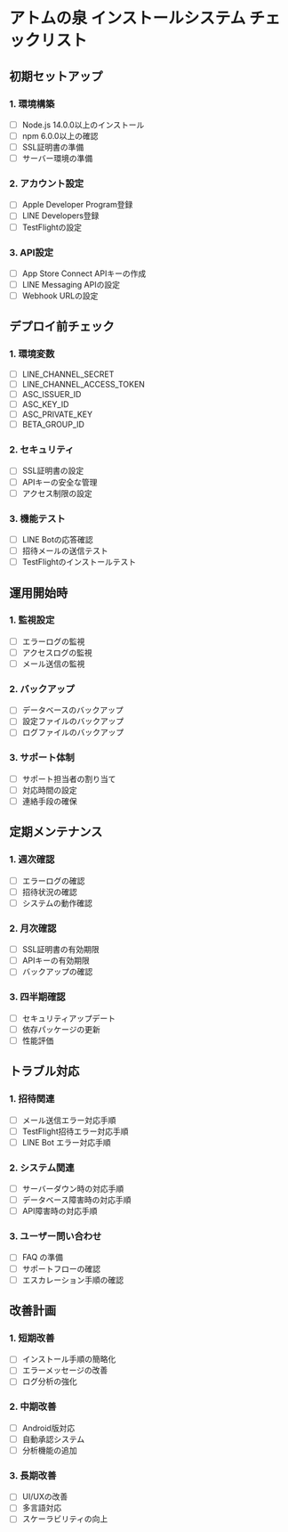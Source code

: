 # アトムの泉 インストールシステム チェックリスト

## 初期セットアップ

### 1. 環境構築
- [ ] Node.js 14.0.0以上のインストール
- [ ] npm 6.0.0以上の確認
- [ ] SSL証明書の準備
- [ ] サーバー環境の準備

### 2. アカウント設定
- [ ] Apple Developer Program登録
- [ ] LINE Developers登録
- [ ] TestFlightの設定

### 3. API設定
- [ ] App Store Connect APIキーの作成
- [ ] LINE Messaging APIの設定
- [ ] Webhook URLの設定

## デプロイ前チェック

### 1. 環境変数
- [ ] LINE_CHANNEL_SECRET
- [ ] LINE_CHANNEL_ACCESS_TOKEN
- [ ] ASC_ISSUER_ID
- [ ] ASC_KEY_ID
- [ ] ASC_PRIVATE_KEY
- [ ] BETA_GROUP_ID

### 2. セキュリティ
- [ ] SSL証明書の設定
- [ ] APIキーの安全な管理
- [ ] アクセス制限の設定

### 3. 機能テスト
- [ ] LINE Botの応答確認
- [ ] 招待メールの送信テスト
- [ ] TestFlightのインストールテスト

## 運用開始時

### 1. 監視設定
- [ ] エラーログの監視
- [ ] アクセスログの監視
- [ ] メール送信の監視

### 2. バックアップ
- [ ] データベースのバックアップ
- [ ] 設定ファイルのバックアップ
- [ ] ログファイルのバックアップ

### 3. サポート体制
- [ ] サポート担当者の割り当て
- [ ] 対応時間の設定
- [ ] 連絡手段の確保

## 定期メンテナンス

### 1. 週次確認
- [ ] エラーログの確認
- [ ] 招待状況の確認
- [ ] システムの動作確認

### 2. 月次確認
- [ ] SSL証明書の有効期限
- [ ] APIキーの有効期限
- [ ] バックアップの確認

### 3. 四半期確認
- [ ] セキュリティアップデート
- [ ] 依存パッケージの更新
- [ ] 性能評価

## トラブル対応

### 1. 招待関連
- [ ] メール送信エラー対応手順
- [ ] TestFlight招待エラー対応手順
- [ ] LINE Bot エラー対応手順

### 2. システム関連
- [ ] サーバーダウン時の対応手順
- [ ] データベース障害時の対応手順
- [ ] API障害時の対応手順

### 3. ユーザー問い合わせ
- [ ] FAQ の準備
- [ ] サポートフローの確認
- [ ] エスカレーション手順の確認

## 改善計画

### 1. 短期改善
- [ ] インストール手順の簡略化
- [ ] エラーメッセージの改善
- [ ] ログ分析の強化

### 2. 中期改善
- [ ] Android版対応
- [ ] 自動承認システム
- [ ] 分析機能の追加

### 3. 長期改善
- [ ] UI/UXの改善
- [ ] 多言語対応
- [ ] スケーラビリティの向上